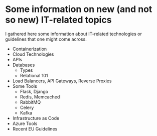 # Some information on new (and not so new) IT-related topics

I gathered here some information about IT-related technologies or guidelines that one might come across. 

* Containerization
* Cloud Technologies
* APIs
* Databases
	- Types
	- Relational 101
* Load Balancers, API Gateways, Reverse Proxies
* Some Tools
	- Flask, Django
	- Redis, Memcached
	- RabbitMQ
	- Celery
	- Kafka
* Infrastructure as Code
* Azure Tools
* Recent EU Guidelines
